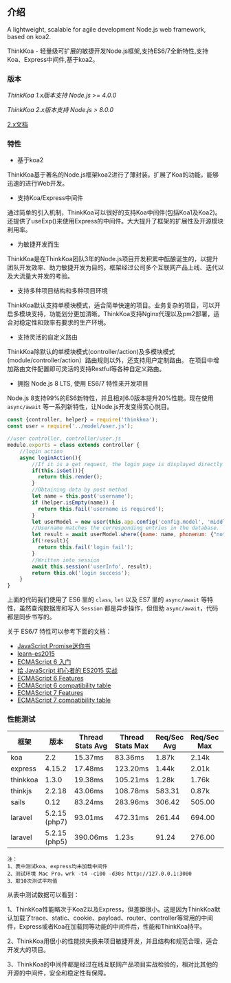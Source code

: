 ## 介绍
A lightweight, scalable for agile development Node.js web framework, based on koa2.

ThinkKoa - 轻量级可扩展的敏捷开发Node.js框架,支持ES6/7全新特性,支持Koa、Express中间件,基于koa2。

### 版本

*ThinkKoa 1.x版本支持 Node.js >= 4.0.0*


*ThinkKoa 2.x版本支持 Node.js > 8.0.0*

[2.x文档](/doc/index.jhtml)

### 特性

* 基于koa2

ThinkKoa基于著名的Node.js框架koa2进行了薄封装。扩展了Koa的功能，能够迅速的进行Web开发。

* 支持Koa/Express中间件

通过简单的引入机制，ThinkKoa可以很好的支持Koa中间件(包括Koa1及Koa2)。还提供了useExp()来使用Express的中间件。大大提升了框架的扩展性及开源模块利用率。

* 为敏捷开发而生

ThinkKoa是在ThinkKoa团队3年的Node.js项目开发积累中酝酿诞生的，以提升团队开发效率、助力敏捷开发为目的。框架经过公司多个互联网产品上线、迭代以及大流量大并发的考验。

* 支持多种项目结构和多种项目环境

ThinkKoa默认支持单模块模式，适合简单快速的项目。业务复杂的项目，可以开启多模块支持，功能划分更加清晰。ThinkKoa支持Nginx代理以及pm2部署，适合对稳定性和效率有要求的生产环境。

* 支持灵活的自定义路由

ThinkKoa除默认的单模块模式(controller/action)及多模块模式(module/controller/action）路由规则以外，还支持用户定制路由。
在项目中增加路由文件配置即可灵活的支持Restful等各种自定义路由。

* 拥抱 Node.js 8 LTS, 使用 ES6/7 特性来开发项目

Node.js 8支持99%的ES6新特性，并且相对6.0版本提升20%性能。现在使用 `async/await` 等一系列新特性，让Node.js开发变得赏心悦目。

```js
const {controller, helper} = require('thinkkoa');
const user = require('../model/user.js');

//user controller, controller/user.js
module.exports = class extends controller {
    //login action
    async loginAction(){
        //If it is a get request, the login page is displayed directly
        if(this.isGet()){
          return this.render();
        }
        //Obtaining data by post method
        let name = this.post('username');
        if (helper.isEmpty(name)) {
          return this.fail('username is required');
        }
        let userModel = new user(this.app.config('config.model', 'middleware'));
        //Username matches the corresponding entries in the database.
        let result = await userModel.where({name: name, phonenum: {"not": ""}}).find();
        if(!result){
          return this.fail('login fail'); 
        }
        //Written into session
        await this.session('userInfo', result);
        return this.ok('login success'); 
    }
}
```

上面的代码我们使用了 ES6 里的 `class`, `let` 以及 ES7 里的 `async/await` 等特性，虽然查询数据库和写入 `Session` 都是异步操作，但借助 `async/await`，代码都是同步书写的。

关于 ES6/7 特性可以参考下面的文档：

* [JavaScript Promise迷你书](http://liubin.github.io/promises-book/#ch2-promise-all)
* [learn-es2015](http://babeljs.io/docs/learn-es2015/)
* [ECMAScript 6 入门](http://es6.ruanyifeng.com/)
* [给 JavaScript 初心者的 ES2015 实战](http://gank.io/post/564151c1f1df1210001c9161)
* [ECMAScript 6 Features](https://github.com/lukehoban/es6features)
* [ECMAScript 6 compatibility table](http://kangax.github.io/compat-table/es6/)
* [ECMAScript 7 Features](https://github.com/hemanth/es7-features)
* [ECMAScript 7 compatibility table](http://kangax.github.io/compat-table/es7/)


### 性能测试

  框架  | 版本 |   Thread Stats Avg  | Thread Stats Max   |  Req/Sec Avg |  Req/Sec Max  |  Requests/sec  |  Transfer/sec  |  Total Rquests  |  timeout
------------- | ------------- | ------------- | ------------- | ------------- | ------------- | ------------- | ------------- | ------------- | ------------- |
 koa | 2.2  |  15.37ms  | 83.36ms | 1.87k | 2.14k | 6357.21 | 1.18MB | 201976 | 0
 express | 4.15.2 |  17.48ms  | 123.20ms | 1.44k | 2.01k | 5742.44 | 1.16MB | 172397 | 0
 thinkkoa | 1.3.0 | 19.38ms |  105.21ms | 1.28k | 1.76k | 5166.33 | 1.17MB | 155311 | 0
 thinkjs | 2.2.18 | 43.06ms | 108.78ms | 583.31 | 0.87k | 2319.06 | 448.42KB | 69776 | 0
 sails | 0.12 | 83.24ms | 283.96ms | 306.42 | 505.00 | 1204.45 | 601.58KB | 36225 | 0
 laravel | 5.2.15 (php7) | 93.01ms | 472.31ms | 261.44 | 694.00 | 1198.23 | 335.75KB | 20987 | 4
 laravel | 5.2.15 (php5) | 390.06ms | 1.23s | 91.24 | 276.00 | 287.07 | 110.57KB | 7648 | 32
 ```
 注：
 1、表中测试koa、express均未加载中间件
 2、测试环境 Mac Pro，wrk -t4 -c100 -d30s http://127.0.0.1:3000
 3、取10次测试平均值
 ```

 从表中测试数据可以看到：
 
 1、ThinkKoa性能略次于Koa2以及Express，但差距很小。这是因为ThinkKoa默认加载了trace、static、cookie、payload、router、controller等常用的中间件，Express或者Koa在加载同等功能的中间件后，性能和ThinkKoa持平。
 
 2、ThinkKoa用很小的性能损失换来项目敏捷开发，并且结构和规范合理，适合开发大的项目。

 3、ThinkKoa的中间件都是经过在线互联网产品项目实战检验的，相对比其他的开源的中间件，安全和稳定性有保障。